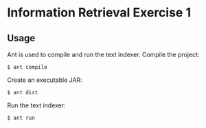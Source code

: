 Information Retrieval Exercise 1
================================

Usage
-----

Ant is used to compile and run the text indexer. Compile the project:

    $ ant compile

Create an executable JAR:

    $ ant dist

Run the text indexer:

    $ ant run


